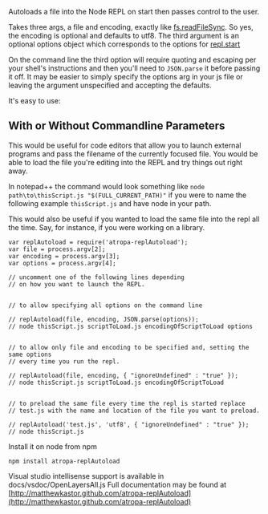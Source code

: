 Autoloads a file into the Node REPL on start then passes control to the user.

Takes three args, a file and encoding, exactly like [fs.readFileSync](http://nodejs.org/api/fs.html#fs_fs_readfilesync_filename_encoding). So yes, the encoding is optional and defaults to utf8. The third argument is an optional options object which corresponds to the options for [repl.start](http://nodejs.org/api/repl.html#repl_repl_start_options)

On the command line the third option will require quoting and escaping per your shell's instructions and then you'll need to `JSON.parse` it before passing it off. It may be easier to simply specify the options arg in your js file or leaving the argument unspecified and accepting the defaults.

It's easy to use:

## With or Without Commandline Parameters
This would be useful for code editors that allow you to launch external programs and pass the filename of the currently focused file. You would be able to load the file you're editing into the REPL and try things out right away.

In notepad++ the command would look something like
`node path\to\thisScript.js "$(FULL_CURRENT_PATH)"`
if you were to name the following example `thisScript.js` and have node in your path.

This would also be useful if you wanted to load the same file into the repl all the time. Say, for instance, if you were working on a library.


```
var replAutoload = require('atropa-replAutoload');
var file = process.argv[2];
var encoding = process.argv[3];
var options = process.argv[4];

// uncomment one of the following lines depending
// on how you want to launch the REPL.


// to allow specifying all options on the command line

// replAutoload(file, encoding, JSON.parse(options));
// node thisScript.js scriptToLoad.js encodingOfScriptToLoad options


// to allow only file and encoding to be specified and, setting the same options
// every time you run the repl.

// replAutoload(file, encoding, { "ignoreUndefined" : "true" });
// node thisScript.js scriptToLoad.js encodingOfScriptToLoad


// to preload the same file every time the repl is started replace
// test.js with the name and location of the file you want to preload.

// replAutoload('test.js', 'utf8', { "ignoreUndefined" : "true" });
// node thisScript.js

```

Install it on node from npm

`npm install atropa-replAutoload`

Visual studio intellisense support is available in docs/vsdoc/OpenLayersAll.js
Full documentation may be found at [http://matthewkastor.github.com/atropa-replAutoload](http://matthewkastor.github.com/atropa-replAutoload)